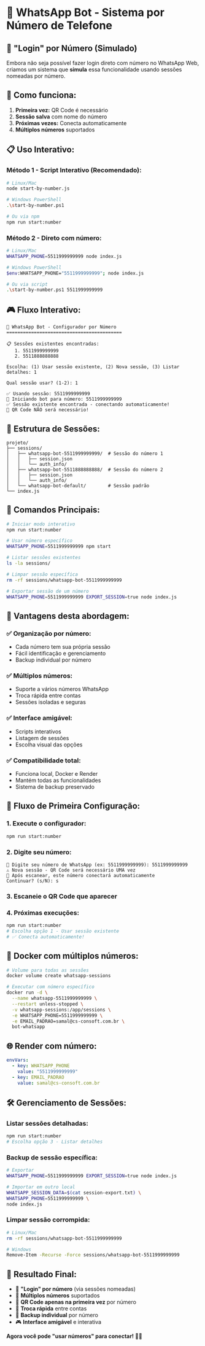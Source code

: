 # 📱 WhatsApp Bot - Sistema por Número de Telefone

## 🎯 **"Login" por Número (Simulado)**

Embora não seja possível fazer login direto com número no WhatsApp Web, criamos um sistema que **simula** essa funcionalidade usando sessões nomeadas por número.

## 🚀 **Como funciona:**

1. **Primeira vez:** QR Code é necessário
2. **Sessão salva** com nome do número
3. **Próximas vezes:** Conecta automaticamente
4. **Múltiplos números** suportados

## 📋 **Uso Interativo:**

### **Método 1 - Script Interativo (Recomendado):**

```bash
# Linux/Mac
node start-by-number.js

# Windows PowerShell
.\start-by-number.ps1

# Ou via npm
npm run start:number
```

### **Método 2 - Direto com número:**

```bash
# Linux/Mac
WHATSAPP_PHONE=5511999999999 node index.js

# Windows PowerShell
$env:WHATSAPP_PHONE="5511999999999"; node index.js

# Ou via script
.\start-by-number.ps1 5511999999999
```

## 🎮 **Fluxo Interativo:**

```
📱 WhatsApp Bot - Configurador por Número
==========================================

📋 Sessões existentes encontradas:
   1. 5511999999999
   2. 5511888888888

Escolha: (1) Usar sessão existente, (2) Nova sessão, (3) Listar detalhes: 1

Qual sessão usar? (1-2): 1

✅ Usando sessão: 5511999999999
🚀 Iniciando bot para número: 5511999999999
✅ Sessão existente encontrada - conectando automaticamente!
🚫 QR Code NÃO será necessário!
```

## 📁 **Estrutura de Sessões:**

```
projeto/
├── sessions/
│   ├── whatsapp-bot-5511999999999/  # Sessão do número 1
│   │   ├── session.json
│   │   └── auth_info/
│   ├── whatsapp-bot-5511888888888/  # Sessão do número 2
│   │   ├── session.json
│   │   └── auth_info/
│   └── whatsapp-bot-default/        # Sessão padrão
└── index.js
```

## 🔧 **Comandos Principais:**

```bash
# Iniciar modo interativo
npm run start:number

# Usar número específico
WHATSAPP_PHONE=5511999999999 npm start

# Listar sessões existentes
ls -la sessions/

# Limpar sessão específica
rm -rf sessions/whatsapp-bot-5511999999999

# Exportar sessão de um número
WHATSAPP_PHONE=5511999999999 EXPORT_SESSION=true node index.js
```

## 🎯 **Vantagens desta abordagem:**

### ✅ **Organização por número:**
- Cada número tem sua própria sessão
- Fácil identificação e gerenciamento
- Backup individual por número

### ✅ **Múltiplos números:**
- Suporte a vários números WhatsApp
- Troca rápida entre contas
- Sessões isoladas e seguras

### ✅ **Interface amigável:**
- Scripts interativos
- Listagem de sessões
- Escolha visual das opções

### ✅ **Compatibilidade total:**
- Funciona local, Docker e Render
- Mantém todas as funcionalidades
- Sistema de backup preservado

## 🔄 **Fluxo de Primeira Configuração:**

### **1. Execute o configurador:**
```bash
npm run start:number
```

### **2. Digite seu número:**
```
📱 Digite seu número de WhatsApp (ex: 5511999999999): 5511999999999
⚠️ Nova sessão - QR Code será necessário UMA vez
💾 Após escanear, este número conectará automaticamente
Continuar? (s/N): s
```

### **3. Escaneie o QR Code que aparecer**

### **4. Próximas execuções:**
```bash
npm run start:number
# Escolha opção 1 - Usar sessão existente
# ✅ Conecta automaticamente!
```

## 🐳 **Docker com múltiplos números:**

```bash
# Volume para todas as sessões
docker volume create whatsapp-sessions

# Executar com número específico
docker run -d \
  --name whatsapp-5511999999999 \
  --restart unless-stopped \
  -v whatsapp-sessions:/app/sessions \
  -e WHATSAPP_PHONE=5511999999999 \
  -e EMAIL_PADRAO=samal@cs-consoft.com.br \
  bot-whatsapp
```

## 🌐 **Render com número:**

```yaml
envVars:
  - key: WHATSAPP_PHONE
    value: "5511999999999"
  - key: EMAIL_PADRAO
    value: samal@cs-consoft.com.br
```

## 🛠️ **Gerenciamento de Sessões:**

### **Listar sessões detalhadas:**
```bash
npm run start:number
# Escolha opção 3 - Listar detalhes
```

### **Backup de sessão específica:**
```bash
# Exportar
WHATSAPP_PHONE=5511999999999 EXPORT_SESSION=true node index.js

# Importar em outro local
WHATSAPP_SESSION_DATA=$(cat session-export.txt) \
WHATSAPP_PHONE=5511999999999 \
node index.js
```

### **Limpar sessão corrompida:**
```bash
# Linux/Mac
rm -rf sessions/whatsapp-bot-5511999999999

# Windows
Remove-Item -Recurse -Force sessions/whatsapp-bot-5511999999999
```

## 🎉 **Resultado Final:**

- 🔢 **"Login" por número** (via sessões nomeadas)
- 📱 **Múltiplos números** suportados
- 🚫 **QR Code apenas na primeira vez** por número
- 🔄 **Troca rápida** entre contas
- 💾 **Backup individual** por número
- 🎮 **Interface amigável** e interativa

**Agora você pode "usar números" para conectar!** 📱✨